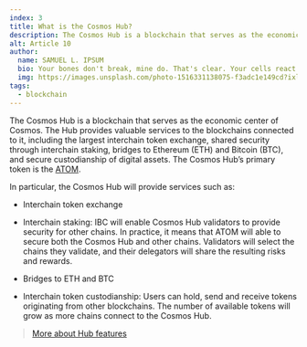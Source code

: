```yaml
---
index: 3
title: What is the Cosmos Hub?
description: The Cosmos Hub is a blockchain that serves as the economic center of Cosmos.
alt: Article 10
author: 
  name: SAMUEL L. IPSUM
  bio: Your bones don't break, mine do. That's clear. Your cells react to bacteria and viruses differently than mine. You don't get sick, I do. That's also clear. But for some reason, you and I react the exact same way to water. We swallow it too fast, we choke. We get some in our lungs, we drown. However unreal it may seem, we are connected, you and I. We're on the same curve, just on opposite ends.
  img: https://images.unsplash.com/photo-1516331138075-f3adc1e149cd?ixlib=rb-1.2.1&ixid=MXwxMjA3fDB8MHxwaG90by1wYWdlfHx8fGVufDB8fHw%3D&auto=format&fit=crop&w=800&q=60
tags: 
  - blockchain
---
```


The Cosmos Hub is a blockchain that serves as the economic center of Cosmos. The Hub provides valuable services to the blockchains connected to it, including the largest interchain token exchange, shared security through interchain staking, bridges to Ethereum (ETH) and Bitcoin (BTC), and secure custodianship of digital assets. The Cosmos Hub’s primary token is the [ATOM](/learn/faq/what-is-the-atom-token).

In particular, the Cosmos Hub will provide services such as:

- Interchain token exchange

- Interchain staking: IBC will enable Cosmos Hub validators to provide security for other chains. In practice, it means that ATOM will able to secure both the Cosmos Hub and other chains. Validators will select the chains they validate, and their delegators will share the resulting risks and rewards. 

- Bridges to ETH and BTC

- Interchain token custodianship: Users can hold, send and receive tokens originating from other blockchains. The number of available tokens will grow as more chains connect to the Cosmos Hub.

> [More about Hub features](/features)
